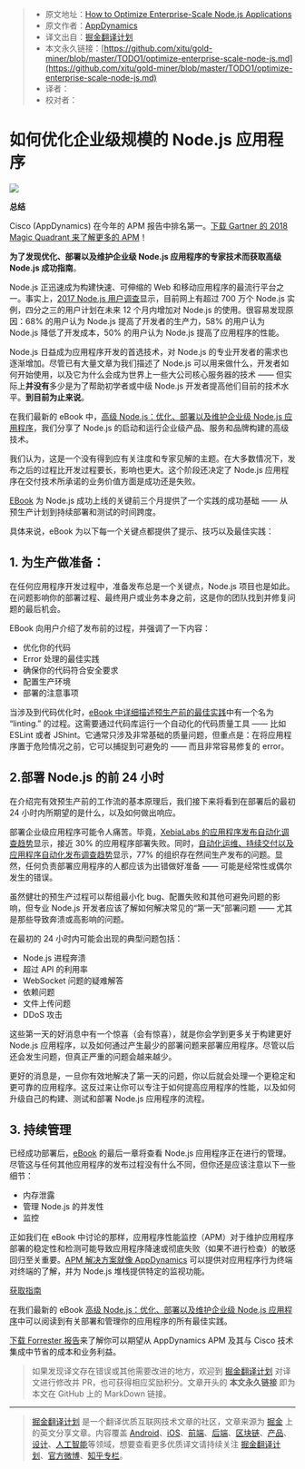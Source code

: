 > * 原文地址：[How to Optimize Enterprise-Scale Node.js Applications](https://www.javacodegeeks.com/2018/08/optimize-enterprise-scale-node-js.html)
> * 原文作者：[AppDynamics](https://www.javacodegeeks.com/author/appdynamics)
> * 译文出自：[掘金翻译计划](https://github.com/xitu/gold-miner)
> * 本文永久链接：[https://github.com/xitu/gold-miner/blob/master/TODO1/optimize-enterprise-scale-node-js.md](https://github.com/xitu/gold-miner/blob/master/TODO1/optimize-enterprise-scale-node-js.md)
> * 译者：
> * 校对者：

# 如何优化企业级规模的 Node.js 应用程序

![](https://www.javacodegeeks.com/wp-content/uploads/2018/07/advanced-node-js-success.jpg)

**总结**

Cisco (AppDynamics) 在今年的 APM 报告中排名第一。[下载 Gartner 的 2018 Magic Quadrant 来了解更多的 APM](https://www.appdynamics.com/gartner-magic-quadrant-application-performance-monitoring-2018/?utm_source=javacodegeeks&utm_medium=sponsorship%20content%20syndication&utm_campaign=sponsored%20post%20cta%20sponsorship&utm_content=gartner%E2%80%99s%202018%20magic%20quadrant&utm_term=sponsored%20post%20cta%20sponsorship&utm_budget=digital)！

**为了发现优化、部署以及维护企业级 Node.js 应用程序的专家技术而获取高级 Node.js 成功指南**。

Node.js 正迅速成为构建快速、可伸缩的 Web 和移动应用程序的最流行平台之一。事实上，[2017 Node.js 用户调查](https://foundation.nodejs.org/wp-content/uploads/sites/50/2017/11/Nodejs_2017_User_Survey_Exec_Sum.pdf)显示，目前网上有超过 700 万个 Node.js 实例，四分之三的用户计划在未来 12 个月内增加对 Node.js 的使用。很容易发现原因：68% 的用户认为 Node.js 提高了开发者的生产力，58% 的用户认为 Node.js 降低了开发成本，50% 的用户认为 Node.js 提高了应用程序的性能。

Node.js 日益成为应用程序开发的首选技术，对 Node.js 的专业开发者的需求也逐渐增加。尽管已有大量文章为我们描述了 Node.js 可以用来做什么，开发者如何开始使用，以及它为什么会成为世界上一些大公司核心服务器的技术 —— 但实际上**并没有**多少是为了帮助初学者或中级 Node.js 开发者提高他们目前的技术水平。**到目前为止来说**。

在我们最新的 eBook 中，[高级 Node.js：优化、部署以及维护企业级 Node.js 应用程序](https://www.appdynamics.com/lp/advanced-nodejs-guide/?utm_source=javacodegeeks&utm_medium=sponsorship%20content%20syndication&utm_campaign=jcg%20sponsored%20post&utm_content=how%20to%20optimize%20enterprise-scale%20node.js%20applications&utm_term=jcg%20sponsored%20post%20sponsorship&utm_budget=digital)，我们分享了 Node.js 的启动和运行企业级产品、服务和品牌构建的高级技术。

我们认为，这是一个没有得到应有关注度和专家见解的主题。在大多数情况下，发布之后的过程比开发过程要长，影响也更大。这个阶段还决定了 Node.js 应用程序在交付技术所承诺的业务价值方面是成功还是失败。

[EBook](https://www.appdynamics.com/lp/advanced-nodejs-guide/?utm_source=javacodegeeks&utm_medium=sponsorship%20content%20syndication&utm_campaign=jcg%20sponsored%20post&utm_content=how%20to%20optimize%20enterprise-scale%20node.js%20applications&utm_term=jcg%20sponsored%20post%20sponsorship&utm_budget=digital) 为 Node.js 成功上线的关键前三个月提供了一个实践的成功基础 —— 从预生产计划到持续部署和测试的时间跨度。

具体来说，eBook 为以下每一个关键点都提供了提示、技巧以及最佳实践：

## 1. 为生产做准备：

在任何应用程序开发过程中，准备发布总是一个关键点，Node.js 项目也是如此。在问题影响你的部署过程、最终用户或业务本身之前，这是你的团队找到并修复问题的最后机会。

EBook 向用户介绍了发布前的过程，并强调了一下内容：

*   优化你的代码
*   Error 处理的最佳实践
*   确保你的代码符合安全要求
*   配置生产环境
*   部署的注意事项

当涉及到代码优化时，[eBook 中详细描述预生产前的最佳实践](https://www.appdynamics.com/lp/advanced-nodejs-guide/?utm_source=javacodegeeks&utm_medium=sponsorship%20content%20syndication&utm_campaign=jcg%20sponsored%20post&utm_content=how%20to%20optimize%20enterprise-scale%20node.js%20applications&utm_term=jcg%20sponsored%20post%20sponsorship&utm_budget=digital)中有一个名为 “linting.” 的过程。这需要通过代码库运行一个自动化的代码质量工具 —— 比如 ESLint 或者 JShint。它通常只涉及非常基础的质量问题，但重点是：在将应用程序置于危险情况之前，它可以捕捉到可避免的 —— 而且非常容易修复的 error。

## 2.部署 Node.js 的前 24 小时

在介绍完有效预生产前的工作流的基本原理后，我们接下来将看到在部署后的最初 24 小时内所期望的是什么，以及如何做出响应。

部署企业级应用程序可能令人痛苦。毕竟，[XebiaLabs 的应用程序发布自动化调查趋势](https://www.wired.com/insights/2013/04/why-30-of-app-deployments-fail/)显示，接近 30% 的应用程序部署失败。同时，[自动化运维、持续交付以及应用程序自动化发布调查趋势](https://techbeacon.com/survey-paints-discouraging-scenario-enterprise-it-software-delivery-development)显示，77% 的组织存在然间生产发布的问题。显然，任何负责部署应用程序的人都应该为出错做好准备 —— 可能是经常性或偶尔发生的错误。

虽然健壮的预生产过程可以帮组最小化 bug、配置失败和其他可避免问题的影响，但专业 Node.js 开发者应该了解如何解决常见的“第一天”部署问题 —— 尤其是那些导致奔溃或高影响的问题。

在最初的 24 小时内可能会出现的典型问题包括：

*   Node.js 进程奔溃
*   超过 API 的利用率
*   WebSocket 问题的疑难解答
*   依赖问题
*   文件上传问题
*   DDoS 攻击

这些第一天的好消息中有一个惊喜（会有惊喜），就是你会学到更多关于构建更好 Node.js 应用程序，以及如何通过产生最少的部署问题来部署应用程序。尽管以后还会发生问题，但真正严重的问题会越来越少。

更好的消息是，一旦你有效地解决了第一天的问题，你以后就会处理一个更稳定和更可靠的应用程序。这反过来让你可以专注于如何提高应用程序的性能，以及如何升级自己的构建、测试和部署 Node.js 应用程序的流程。

## 3. 持续管理

已经成功部署后，[eBook](https://www.appdynamics.com/lp/advanced-nodejs-guide/?utm_source=javacodegeeks&utm_medium=sponsorship%20content%20syndication&utm_campaign=jcg%20sponsored%20post&utm_content=how%20to%20optimize%20enterprise-scale%20node.js%20applications&utm_term=jcg%20sponsored%20post%20sponsorship&utm_budget=digital) 的最后一章将查看 Node.js 应用程序正在进行的管理。尽管这与任何其他应用程序的发布过程没有什么不同，但你还是应该注意以下一些细节：

*   内存泄露
*   管理 Node.js 的并发性
*   监控

正如我们在 eBook 中讨论的那样，应用程序性能监控（APM）对于维护应用程序部署的稳定性和检测可能导致应用程序降速或彻底失败（如果不进行检查）的敏感回归至关重要。[APM 解决方案就像 AppDynamics](https://www.appdynamics.com/solutions/nodejs-monitoring/?utm_source=javacodegeeks&utm_medium=sponsorship%20content%20syndication&utm_campaign=jcg%20sponsored%20post&utm_content=how%20to%20optimize%20enterprise-scale%20node.js%20applications&utm_term=jcg%20sponsored%20post%20sponsorship&utm_budget=digital) 可以提供对应用程序行为终端对终端的了解，并为 Node.js 堆栈提供特定的监视功能。

[获取指南](https://www.appdynamics.com/lp/advanced-nodejs-guide/?utm_source=javacodegeeks&utm_medium=sponsorship%20content%20syndication&utm_campaign=jcg%20sponsored%20post&utm_content=how%20to%20optimize%20enterprise-scale%20node.js%20applications&utm_term=jcg%20sponsored%20post%20sponsorship&utm_budget=digital)

在我们最新的 eBook [高级 Node.js：优化、部署以及维护企业级 Node.js 应用程序](https://www.appdynamics.com/lp/advanced-nodejs-guide/?utm_source=javacodegeeks&utm_medium=sponsorship%20content%20syndication&utm_campaign=jcg%20sponsored%20post&utm_content=how%20to%20optimize%20enterprise-scale%20node.js%20applications&utm_term=jcg%20sponsored%20post%20sponsorship&utm_budget=digital)中可以阅读到有关部署和管理你的应用程序的所有最佳实践。

[下载 Forrester 报告](https://blog.appdynamics.com/news/forrester-reveals-roi-of-appdynamics-with-cisco/?utm_source=javacodegeeks&utm_medium=sponsorship%20content%20syndication&utm_campaign=sponsored%20post%20cta%20sponsorship&utm_content=forrester%20report%20&utm_term=sponsored%20post%20cta%20sponsorship&utm_budget=digital)来了解你可以期望从 AppDynamics APM 及其与 Cisco 技术集成中节省的成本和业务利益。

> 如果发现译文存在错误或其他需要改进的地方，欢迎到 [掘金翻译计划](https://github.com/xitu/gold-miner) 对译文进行修改并 PR，也可获得相应奖励积分。文章开头的 **本文永久链接** 即为本文在 GitHub 上的 MarkDown 链接。


---

> [掘金翻译计划](https://github.com/xitu/gold-miner) 是一个翻译优质互联网技术文章的社区，文章来源为 [掘金](https://juejin.im) 上的英文分享文章。内容覆盖 [Android](https://github.com/xitu/gold-miner#android)、[iOS](https://github.com/xitu/gold-miner#ios)、[前端](https://github.com/xitu/gold-miner#前端)、[后端](https://github.com/xitu/gold-miner#后端)、[区块链](https://github.com/xitu/gold-miner#区块链)、[产品](https://github.com/xitu/gold-miner#产品)、[设计](https://github.com/xitu/gold-miner#设计)、[人工智能](https://github.com/xitu/gold-miner#人工智能)等领域，想要查看更多优质译文请持续关注 [掘金翻译计划](https://github.com/xitu/gold-miner)、[官方微博](http://weibo.com/juejinfanyi)、[知乎专栏](https://zhuanlan.zhihu.com/juejinfanyi)。
